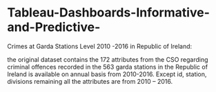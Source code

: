# Tableau-Dashboards-Informative-and-Predictive-
Crimes at Garda Stations Level 2010 -2016 in Republic of Ireland: 

the original dataset contains the 172 attributes from the CSO regarding criminal offences recorded in the 563 garda stations in the Republic of Ireland is available on annual basis from 2010-2016. Except id, station, divisions remaining all the attributes are from 2010 – 2016.
